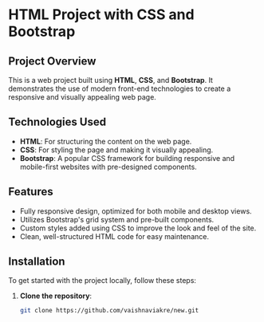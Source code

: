 # HTML Project with CSS and Bootstrap

## Project Overview

This is a web project built using **HTML**, **CSS**, and **Bootstrap**. It demonstrates the use of modern front-end technologies to create a responsive and visually appealing web page.

## Technologies Used

- **HTML**: For structuring the content on the web page.
- **CSS**: For styling the page and making it visually appealing.
- **Bootstrap**: A popular CSS framework for building responsive and mobile-first websites with pre-designed components.

## Features

- Fully responsive design, optimized for both mobile and desktop views.
- Utilizes Bootstrap's grid system and pre-built components.
- Custom styles added using CSS to improve the look and feel of the site.
- Clean, well-structured HTML code for easy maintenance.

## Installation

To get started with the project locally, follow these steps:

1. **Clone the repository**:
   ```bash
   git clone https://github.com/vaishnaviakre/new.git
